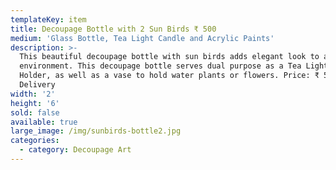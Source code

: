 ```yaml
---
templateKey: item
title: Decoupage Bottle with 2 Sun Birds ₹ 500
medium: 'Glass Bottle, Tea Light Candle and Acrylic Paints'
description: >-
  This beautiful decoupage bottle with sun birds adds elegant look to any
  environment. This decoupage bottle serves dual purpose as a Tea Light Candle
  Holder, as well as a vase to hold water plants or flowers. Price: ₹ 500 +
  Delivery
width: '2'
height: '6'
sold: false
available: true
large_image: /img/sunbirds-bottle2.jpg
categories:
  - category: Decoupage Art
---
```


